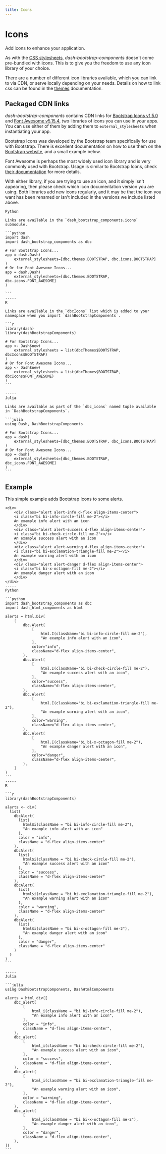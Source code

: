 ```yaml
---
title: Icons
---
```


# Icons

<p class="lead">Add icons to enhance your application.</p>

As with the [CSS stylesheets](/docs/themes), _dash-bootstrap-components_ doesn't come pre-bundled with icons. This is to give you the freedom to use any icon library of your choice.

There are a number of different icon libraries available, which you can link to via CDN, or serve locally depending on your needs. Details on how to link css can be found in the [themes](/docs/themes) documentation.

## Packaged CDN links

_dash-bootstrap-components_ contains CDN links for [Bootstrap Icons v1.5.0](https://icons.getbootstrap.com/) and [Font Awesome v5.15.4](https://fontawesome.com/), two libraries of icons you can use in your apps. You can use either of them by adding them to `external_stylesheets` when instantiating your app.

Bootstrap Icons was developed by the Bootstrap team specifically for use with Bootstrap. There is excellent documentation on how to use them on the [Bootstrap website](https://icons.getbootstrap.com/#usage), and a small example below.

Font Awesome is perhaps the most widely used icon library and is very commonly used with Bootstrap. Usage is similar to Bootstrap Icons, check [their documentation](https://fontawesome.com/v5.15/how-to-use/on-the-web/referencing-icons/basic-use) for more details.

With either library, if you are trying to use an icon, and it simply isn't appearing, then please check which icon documentation version you are using. Both libraries add new icons regularly, and it may be that the icon you want has been renamed or isn't included in the versions we include listed above.

~~~bootstrap-tabs
Python

Links are available in the `dash_bootstrap_components.icons` submodule.

```python
import dash
import dash_bootstrap_components as dbc

# For Bootstrap Icons...
app = dash.Dash(
    external_stylesheets=[dbc.themes.BOOTSTRAP, dbc.icons.BOOTSTRAP]
)
# Or for Font Awesome Icons...
app = dash.Dash(
    external_stylesheets=[dbc.themes.BOOTSTRAP, dbc.icons.FONT_AWESOME]
)

```
-----
R

Links are available in the `dbcIcons` list which is added to your namespace when you import `dashBootstrapComponents`.

```r
library(dash)
library(dashBootstrapComponents)

# For Bootstrap Icons...
app <- Dash$new(
    external_stylesheets = list(dbcThemes$BOOTSTRAP, dbcIcons$BOOTSTRAP)
)
# Or for Font Awesome Icons...
app <- Dash$new(
    external_stylesheets = list(dbcThemes$BOOTSTRAP, dbcIcons$FONT_AWESOME)
)
```

-----
Julia

Links are available as part of the `dbc_icons` named tuple available in `DashBootstrapComponents`.

```julia
using Dash, DashBootstrapComponents

# For Bootstrap Icons...
app = dash(
    external_stylesheets=[dbc_themes.BOOTSTRAP, dbc_icons.BOOTSTRAP]
)
# Or for Font Awesome Icons...
app = dash(
    external_stylesheets=[dbc_themes.BOOTSTRAP, dbc_icons.FONT_AWESOME]
)
```
~~~

## Example

This simple example adds Bootstrap Icons to some alerts.

~~~bootstrap-example-tabs
<div>
    <div class="alert alert-info d-flex align-items-center">
    <i class="bi bi-info-circle-fill me-2"></i>
    An example info alert with an icon
    </div>
    <div class="alert alert-success d-flex align-items-center">
    <i class="bi bi-check-circle-fill me-2"></i>
    An example success alert with an icon
    </div>
    <div class="alert alert-warning d-flex align-items-center">
    <i class="bi bi-exclamation-triangle-fill me-2"></i>
    An example warning alert with an icon
    </div>
    <div class="alert alert-danger d-flex align-items-center">
    <i class="bi bi-x-octagon-fill me-2"></i>
    An example danger alert with an icon
    </div>
</div>
-----
Python

```python
import dash_bootstrap_components as dbc
import dash_html_components as html

alerts = html.Div(
    [
        dbc.Alert(
            [
                html.I(className="bi bi-info-circle-fill me-2"),
                "An example info alert with an icon",
            ],
            color="info",
            className="d-flex align-items-center",
        ),
        dbc.Alert(
            [
                html.I(className="bi bi-check-circle-fill me-2"),
                "An example success alert with an icon",
            ],
            color="success",
            className="d-flex align-items-center",
        ),
        dbc.Alert(
            [
                html.I(className="bi bi-exclamation-triangle-fill me-2"),
                "An example warning alert with an icon",
            ],
            color="warning",
            className="d-flex align-items-center",
        ),
        dbc.Alert(
            [
                html.I(className="bi bi-x-octagon-fill me-2"),
                "An example danger alert with an icon",
            ],
            color="danger",
            className="d-flex align-items-center",
        ),
    ]
)
```
-----
R

```r
library(dashBootstrapComponents)

alerts <- div(
  list(
    dbcAlert(
      list(
        html$i(className = "bi bi-info-circle-fill me-2"),
        "An example info alert with an icon"
      ),
      color = "info",
      className = "d-flex align-items-center"
    ),
    dbcAlert(
      list(
        html$i(className = "bi bi-check-circle-fill me-2"),
        "An example success alert with an icon"
      ),
      color = "success",
      className = "d-flex align-items-center"
    ),
    dbcAlert(
      list(
        html$i(className = "bi bi-exclamation-triangle-fill me-2"),
        "An example warning alert with an icon"
      ),
      color = "warning",
      className = "d-flex align-items-center"
    ),
    dbcAlert(
      list(
        html$i(className = "bi bi-x-octagon-fill me-2"),
        "An example danger alert with an icon"
      ),
      color = "danger",
      className = "d-flex align-items-center"
    )
  )
)
```

-----
Julia

```julia
using DashBootstrapComponents, DashHtmlComponents

alerts = html_div([
    dbc_alert(
        [
            html_i(className = "bi bi-info-circle-fill me-2"),
            "An example info alert with an icon",
        ],
        color = "info",
        className = "d-flex align-items-center",
    ),
    dbc_alert(
        [
            html_i(className = "bi bi-check-circle-fill me-2"),
            "An example success alert with an icon",
        ],
        color = "success",
        className = "d-flex align-items-center",
    ),
    dbc_alert(
        [
            html_i(className = "bi bi-exclamation-triangle-fill me-2"),
            "An example warning alert with an icon",
        ],
        color = "warning",
        className = "d-flex align-items-center",
    ),
    dbc_alert(
        [
            html_i(className = "bi bi-x-octagon-fill me-2"),
            "An example danger alert with an icon",
        ],
        color = "danger",
        className = "d-flex align-items-center",
    ),
])
```
~~~

